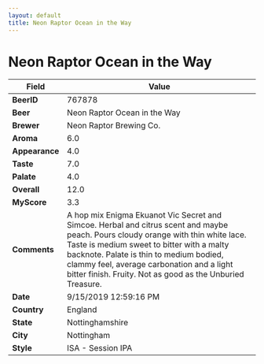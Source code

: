 ```yaml
---
layout: default
title: Neon Raptor Ocean in the Way
---
```


# Neon Raptor Ocean in the Way

| Field         | Value     |
|---------------|-----------|
| **BeerID** | 767878 |
| **Beer** | Neon Raptor Ocean in the Way |
| **Brewer** | Neon Raptor Brewing Co. |
| **Aroma** | 6.0 |
| **Appearance** | 4.0 |
| **Taste** | 7.0 |
| **Palate** | 4.0 |
| **Overall** | 12.0 |
| **MyScore** | 3.3 |
| **Comments** | A hop mix Enigma Ekuanot Vic Secret and Simcoe. Herbal and citrus scent and maybe peach. Pours cloudy orange with thin white lace. Taste is medium sweet to bitter with a malty backnote. Palate is thin to medium bodied, clammy feel, average carbonation and a light bitter finish. Fruity. Not as good as the Unburied Treasure. |
| **Date** | 9/15/2019 12:59:16 PM |
| **Country** | England |
| **State** | Nottinghamshire |
| **City** | Nottingham |
| **Style** | ISA - Session IPA |

